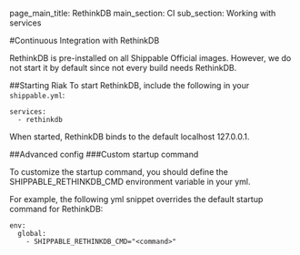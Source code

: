 page_main_title: RethinkDB
main_section: CI
sub_section: Working with services

#Continuous Integration with RethinkDB

RethinkDB is pre-installed on all Shippable Official images. However, we do not start it by default since not every build needs RethinkDB.

##Starting Riak
To start RethinkDB, include the following in your `shippable.yml`:

```
services:
  - rethinkdb
```

When started, RethinkDB binds to the default localhost 127.0.0.1.

##Advanced config
###Custom startup command

To customize the startup command, you should define the SHIPPABLE_RETHINKDB_CMD environment variable in your yml.

For example, the following yml snippet overrides the default startup command for RethinkDB:

```
env:
  global:
    - SHIPPABLE_RETHINKDB_CMD="<command>"
```
